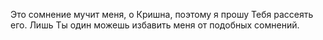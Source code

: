 Это сомнение мучит меня, о Кришна, поэтому я прошу Тебя рассеять его. Лишь Ты один можешь избавить меня от подобных сомнений.